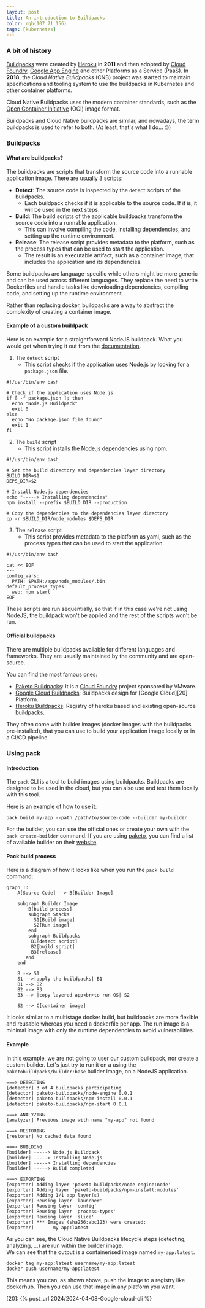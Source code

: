 ```yaml
---
layout: post
title: An introduction to Buildpacks
color: rgb(107 71 156)
tags: [kubernetes]
---
```


### A bit of history

[Buildpacks][1] were created by [Heroku][7] in **2011** and then adopted by [Cloud Foundry][2],
[Google App Engine][3] and other Platforms as a Service (PaaS).
In **2018**, the _Cloud Native Buildpacks_ (CNB) project was started to maintain specifications and tooling system to use the buildpacks
in Kubernetes and other container platforms.

Cloud Native Buildpacks uses the modern container standards, such as the [Open Container Initiative][5] (OCI) image format.

Buildpacks and Cloud Native buildpacks are similar, and nowadays, the term buildpacks is used to refer to both.
(At least, that's what I do... 🤓)

### Buildpacks

#### What are buildpacks?

The buildpacks are scripts that transform the source code into a runnable application image.
There are usually 3 scripts:

- **Detect**: The source code is inspected by the `detect` scripts of the buildpacks.
    - Each buildpack checks if it is applicable to the source code. If it is, it will be used in the next steps.
- **Build**: The build scripts of the applicable buildpacks transform the source code into a runnable application.
    - This can involve compiling the code, installing dependencies, and setting up the runtime environment.
- **Release**: The release script provides metadata to the platform, such as the process types that can be used to start the application.
    - The result is an executable artifact, such as a container image, that includes the application and its dependencies.

Some buildpacks are language-specific while others might be more generic and can be used across different languages.
They replace the need to write Dockerfiles and handle tasks like downloading dependencies,
compiling code, and setting up the runtime environment.

Rather than replacing docker, buildpacks are a way to abstract the complexity of creating a container image.

#### Example of a custom buildpack

Here is an example for a straightforward NodeJS buildpack.
What you would get when trying it out from the [documentation][6].

1. The `detect` script
    - This script checks if the application uses Node.js by looking for a `package.json` file.

```shell
#!/usr/bin/env bash

# Check if the application uses Node.js
if [ -f package.json ]; then
  echo "Node.js Buildpack"
  exit 0
else
  echo "No package.json file found"
  exit 1
fi
```

2. The `build` script
    - This script installs the Node.js dependencies using npm.

```shell
#!/usr/bin/env bash

# Set the build directory and dependencies layer directory
BUILD_DIR=$1
DEPS_DIR=$2

# Install Node.js dependencies
echo "-----> Installing dependencies"
npm install --prefix $BUILD_DIR --production

# Copy the dependencies to the dependencies layer directory
cp -r $BUILD_DIR/node_modules $DEPS_DIR
```

3. The `release` script
    - This script provides metadata to the platform as yaml, such as the process types that can be used to start the application.

```shell
#!/usr/bin/env bash

cat << EOF
---
config_vars:
  PATH: $PATH:/app/node_modules/.bin
default_process_types:
  web: npm start
EOF
```

These scripts are run sequentially, so that if in this case we're not using NodeJS, the buildpack won't be applied and
the rest of the scripts won't be run.

#### Official buildpacks

There are multiple buildpacks available for different languages and frameworks.
They are usually maintained by the community and are open-source.

You can find the most famous ones:

- [Paketo Buildpacks][4]: It is a [Cloud Foundry][8] project sponsored by VMware.
- [Google Cloud Buildpacks][9]: Buildpacks design for [Google Cloud][20] Platform.
- [Heroku Buildpacks][7]: Registry of heroku based and existing open-source buildpacks.

They often come with builder images (docker images with the buildpacks pre-installed),
that you can use to build your application image locally or in a CI/CD pipeline.

### Using pack

#### Introduction

The `pack` CLI is a tool to build images using buildpacks.
Buildpacks are designed to be used in the cloud, but you can also use and test them locally with this tool.

Here is an example of how to use it:

```shell
pack build my-app --path /path/to/source-code --builder my-builder
```

For the builder, you can use the official ones or create your own with the `pack create-builder` command.
If you are using [paketo][4], you can find a list of available builder on their [website][10].

#### Pack build process

Here is a diagram of how it looks like when you run the `pack build` command:

```mermaid
graph TD
    A[Source Code] --> B[Builder Image]

    subgraph Builder Image
        B[build process]
        subgraph Stacks
          S1[Build image]
          S2[Run image]
        end
        subgraph Buildpacks
         B1[detect script]
         B2[build script]
         B3[release]
       end
    end

    B --> S1 
    S1 -->|apply the buildpacks| B1
    B1 --> B2
    B2 --> B3
    B3 --> |copy layered app<br>to run OS| S2

    S2 --> C[container image]
```

It looks similar to a multistage docker build,
but buildpacks are more flexible and reusable whereas you need a dockerfile per app.
The run image is a minimal image with only the runtime dependencies to avoid vulnerabilities.

#### Example

In this example, we are not going to user our custom buildpack, nor create a custom builder.
Let's just try to run it on a using the `paketobuildpacks/builder:base` builder image, on a NodeJS application.

```shell
===> DETECTING
[detector] 3 of 4 buildpacks participating
[detector] paketo-buildpacks/node-engine 0.0.1
[detector] paketo-buildpacks/npm-install 0.0.1
[detector] paketo-buildpacks/npm-start 0.0.1

===> ANALYZING
[analyzer] Previous image with name "my-app" not found

===> RESTORING
[restorer] No cached data found

===> BUILDING
[builder] -----> Node.js Buildpack
[builder] -----> Installing Node.js
[builder] -----> Installing dependencies
[builder] -----> Build completed

===> EXPORTING
[exporter] Adding layer 'paketo-buildpacks/node-engine:node'
[exporter] Adding layer 'paketo-buildpacks/npm-install:modules'
[exporter] Adding 1/1 app layer(s)
[exporter] Reusing layer 'launcher'
[exporter] Reusing layer 'config'
[exporter] Reusing layer 'process-types'
[exporter] Reusing layer 'slice'
[exporter] *** Images (sha256:abc123) were created:
[exporter]       my-app:latest
```

As you can see, the Cloud Native Buildpacks lifecycle steps (detecting, analyzing, ...) are run within the builder image.    
We can see that the output is a containerised image named `my-app:latest`.

```shell
docker tag my-app:latest username/my-app:latest
docker push username/my-app:latest
```

This means you can, as shown above, push the image to a registry like dockerhub.
Then you can use that image in any platform you want.


[1]: https://buildpacks.io/
[2]: https://www.cloudfoundry.org/
[3]: https://cloud.google.com/docs/buildpacks/overview
[4]: https://paketo.io/
[5]: https://opencontainers.org/
[6]: https://buildpacks.io/docs/for-app-developers/tutorials/basic-app/
[7]: https://elements.heroku.com/buildpacks
[8]: https://docs.cloudfoundry.org/buildpacks/
[9]: https://github.com/GoogleCloudPlatform/buildpacks
[10]: https://paketo.io/docs/reference/builders-reference/
[20]: {% post_url 2024/2024-04-08-Google-cloud-cli %}